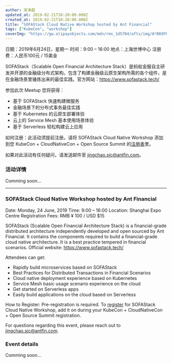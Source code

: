 ```yaml
---
author: 宋净超
updated_at: 2019-02-21T10:20:00.000Z
created_at: 2019-02-21T10:20:00.000Z
title: "SOFAStack Cloud Native Workshop hosted by Ant Financial"
tags: ["KubeCon", "workshop"]
coverImg: "https://gw.alipayobjects.com/mdn/rms_1d5704/afts/img/A*B69FRpIs-1AAAAAAAAAAAABjARQnAQ"
---
```


日期：2019年6月24日，星期一
时间：9:00 – 16:00
地点：上海世博中心
注册费：人民币100元 / 15美金

SOFAStack（Scalable Open Financial Architecture Stack）是蚂蚁金服自主研发并开源的金融级分布式架构，包含了构建金融级云原生架构所需的各个组件，是在金融场景里锤炼出来的最佳实践。官方网站：https://www.sofastack.tech/

参加此次 Meetup 您将获得：

- 基于 SOFAStack 快速构建微服务
- 金融场景下的分布式事务最佳实践
- 基于 Kubernetes 的云原生部署体验
- 云上的 Service Mesh 基本使用场景体验
- 基于 Serverless 轻松构建云上应用

如何注册：此活动须提前注册。请将 SOFAStack Cloud Native Workshop 添加到您 KubeCon + CloudNativeCon + Open Source Summit 的[注册表](https://www.lfasiallc.com/events/kubecon-cloudnativecon-china-2019/register/)里。

如果对此活动有任何疑问，请发送邮件至 [jingchao.sjc@antfin.com](mailto:jingchao.sjc@antfin.com)。

### 活动详情

Comming soon...

---

### SOFAStack Cloud Native Workshop hosted by Ant Financial

Date: Monday, 24 June, 2019
Time: 9:00 – 16:00
Location: Shanghai Expo Centre
Registration Fees: RMB ¥ 100 / USD $15

SOFAStack (Scalable Open Financial Architecture Stack) is a financial-grade distributed architecture independently developed and open sourced by Ant Financial. It contains the components required to build a financial-grade cloud native architecture. It is a best practice tempered in financial scenarios. Official website: https://www.sofastack.tech/

Attendees can get:

- Rapidly build microservices based on SOFAStack
- Best Practices for Distributed Transactions in Financial Scenarios
- Cloud native deployment experience based on Kubernetes
- Service Mesh basic usage scenario experience on the cloud
- Get started on Serverless apps
- Easily build applications on the cloud based on Serverless

How to Register: Pre-registration is required. To [register](https://www.lfasiallc.com/events/kubecon-cloudnativecon-china-2019/register/) for SOFAStack Cloud Native Workshop, add it on during your KubeCon + CloudNativeCon + Open Source Summit registration.

For questions regarding this event, please reach out to [jingchao.sjc@antfin.com](mailto:jingchao.sjc@antfin.com).

### Event details

Comming soon...